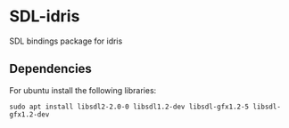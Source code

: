 # SDL-idris #

SDL bindings package for idris

## Dependencies ##
For ubuntu install the following libraries:

```
sudo apt install libsdl2-2.0-0 libsdl1.2-dev libsdl-gfx1.2-5 libsdl-gfx1.2-dev
```
